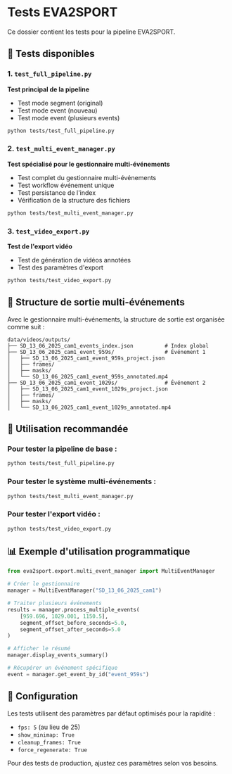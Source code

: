 # Tests EVA2SPORT

Ce dossier contient les tests pour la pipeline EVA2SPORT.

## 🧪 Tests disponibles

### 1. `test_full_pipeline.py`
**Test principal de la pipeline**
- Test mode segment (original)
- Test mode event (nouveau)
- Test mode event (plusieurs events)

```bash
python tests/test_full_pipeline.py
```

### 2. `test_multi_event_manager.py`
**Test spécialisé pour le gestionnaire multi-événements**
- Test complet du gestionnaire multi-événements
- Test workflow événement unique
- Test persistance de l'index
- Vérification de la structure des fichiers

```bash
python tests/test_multi_event_manager.py
```

### 3. `test_video_export.py`
**Test de l'export vidéo**
- Test de génération de vidéos annotées
- Test des paramètres d'export

```bash
python tests/test_video_export.py
```

## 📁 Structure de sortie multi-événements

Avec le gestionnaire multi-événements, la structure de sortie est organisée comme suit :

```
data/videos/outputs/
├── SD_13_06_2025_cam1_events_index.json          # Index global
├── SD_13_06_2025_cam1_event_959s/                # Événement 1
│   ├── SD_13_06_2025_cam1_event_959s_project.json
│   ├── frames/
│   ├── masks/
│   └── SD_13_06_2025_cam1_event_959s_annotated.mp4
├── SD_13_06_2025_cam1_event_1029s/               # Événement 2
│   ├── SD_13_06_2025_cam1_event_1029s_project.json
│   ├── frames/
│   ├── masks/
│   └── SD_13_06_2025_cam1_event_1029s_annotated.mp4
```

## 🚀 Utilisation recommandée

### Pour tester la pipeline de base :
```bash
python tests/test_full_pipeline.py
```

### Pour tester le système multi-événements :
```bash
python tests/test_multi_event_manager.py
```

### Pour tester l'export vidéo :
```bash
python tests/test_video_export.py
```

## 📊 Exemple d'utilisation programmatique

```python
from eva2sport.export.multi_event_manager import MultiEventManager

# Créer le gestionnaire
manager = MultiEventManager("SD_13_06_2025_cam1")

# Traiter plusieurs événements
results = manager.process_multiple_events(
    [959.696, 1029.001, 1150.5],
    segment_offset_before_seconds=5.0,
    segment_offset_after_seconds=5.0
)

# Afficher le résumé
manager.display_events_summary()

# Récupérer un événement spécifique
event = manager.get_event_by_id("event_959s")
```

## 🔧 Configuration

Les tests utilisent des paramètres par défaut optimisés pour la rapidité :
- `fps: 5` (au lieu de 25)
- `show_minimap: True`
- `cleanup_frames: True`
- `force_regenerate: True`

Pour des tests de production, ajustez ces paramètres selon vos besoins. 